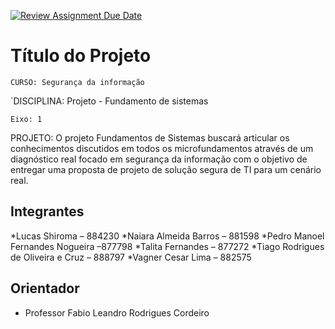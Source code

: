 [![Review Assignment Due Date](https://classroom.github.com/assets/deadline-readme-button-22041afd0340ce965d47ae6ef1cefeee28c7c493a6346c4f15d667ab976d596c.svg)](https://classroom.github.com/a/cR2-nQML)
# Título do Projeto

`CURSO: Segurança da informação`

`DISCIPLINA: Projeto - Fundamento de sistemas

`Eixo: 1`

PROJETO: O projeto Fundamentos de Sistemas buscará articular os conhecimentos discutidos em todos os microfundamentos através de um diagnóstico real focado em segurança da informação com o objetivo de entregar uma proposta de projeto de solução segura de TI para um cenário real.


## Integrantes

*Lucas Shiroma – 884230 
*Naiara Almeida Barros – 881598 
*Pedro Manoel Fernandes Nogueira –877798 
*Talita Fernandes – 877272 
*Tiago Rodrigues de Oliveira e Cruz – 888797 
*Vagner Cesar Lima – 882575 

## Orientador

* Professor Fabio Leandro Rodrigues Cordeiro


